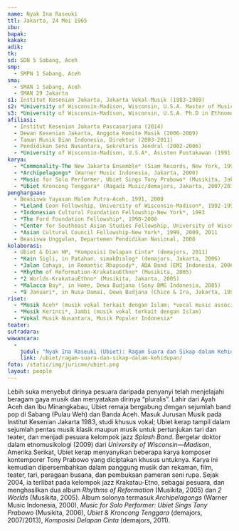 ```yaml
---
name: Nyak Ina Raseuki
ttl: Jakarta, 24 Mei 1965
ibu:
bapak:
kakak:
adik:
tk:
sd: SDN 5 Sabang, Aceh
smp:
  - SMPN 1 Sabang, Aceh
sma:
  - SMAN 1 Sabang, Aceh 
  - SMAN 29 Jakarta
s1: Institut Kesenian Jakarta, Jakarta Vokal-Musik (1983-1989)
s2: *University of Wisconsin-Madison, Wisconsin, U.S.A. Master of Music in Ethnomusicology* (1993)
s3: *University of Wisconsin-Madison, Wisconsin, U.S.A. Ph.D in Ethnomusicology* (2009)
afiliasi:
  - Institut Kesenian Jakarta Pascasarjana (2014)
  - Dewan Kesenian Jakarta, Anggota Komite Musik (2006-2009)
  - Taman Musik Dian Indonesia, Direktur (2003-2011)
  - Pendidikan Seni Nusantara, Sekretaris Jendral (2002-2006)
  - *University of Wisconsin-Madison, U.S.A*, Asisten Pustakawan (1991-1993)
karya:
  - *Commonality-The New Jakarta Ensemble* (Siam Records, New York, 1999)
  - *Archipelagongs* (Warner Music Indonesia, Jakarta, 2000)
  - *Music for Solo Performer, Ubiet Sings Tony Prabowo* (Musikita, Jakarta, 2006)
  - *Ubiet Kroncong Tenggara* (Ragadi Music/demajors, Jakarta, 2007/2013)
penghargaan:
  - Beasiswa Yayasan Malem Putra-Aceh, 1991, 2000
  - *Leland Coon Fellowship, University of Wisconsin-Madison*, 1992-1993
  - *Indonesian Cultural Foundation Fellowship-New York*, 1993
  - *The Ford Foundation Fellowship*, 1998-2008
  - *Center for Southeast Asian Studies Fellowship, University of Wisconsin-Madison*, 1998-1999, 2009
  - *Asian Cultural Council Fellowship-New York*, 1999, 2009, 2011
  - Beasiswa Unggulan, Departemen Pendidikan Nasional, 2008
kolaborasi:
  - Ubiet & Dian HP, *Komposisi Delapan Cinta* (demajors, 2011)
  - *Kain Sigli, in Patahan, simakDialog* (demajors, Jakarta, 2006)
  - *Jalan Cahaya, in Romantic Rhapsody*, ADA Band (EMI Indonesia, 2006)
  - *Rhythm of Reformation-KrakatauEthno* (Musikita, 2005)
  - *2 Worlds-KrakatauEthno* (Musikita, Jakarta, 2005)
  - *Malacca Bay*, in Home, Dewa Budjana (Sony BMG Indonesia, 2005)
  - *9 Januari*, in Nusa Damai, Dewa Budjana (Chico & Ira, Jakarta, 1997)
riset:
  - *Musik Aceh* (musik vokal terkait dengan Islam; *vocal music associated with Islam*)
  - *Musik Kerinci*, Jambi (musik vokal terkait dengan Islam)
  - *Vokal Musik Nusantara, Musik Populer Indonesia*
teater:
sutradara:
wawancara:
  -
    judul: "Nyak Ina Raseuki (Ubiet): Ragam Suara dan Sikap dalam Kehidupan"
    link: /ubiet/ragam-suara-dan-sikap-dalam-kehidupan/
foto: /static/img/juricme/ubiet.png
layout: people
---
```


Lebih suka menyebut dirinya pesuara daripada penyanyi telah menjelajahi beragam gaya musik dan menyatakan dirinya “pluralis”. Lahir dari Ayah Aceh dan Ibu Minangkabau, Ubiet remaja bergabung dengan sejumlah band pop di Sabang (Pulau Weh) dan Banda Aceh. Masuk Jurusan Musik pada Institut Kesenian Jakarta 1983, studi khusus vokal; Ubiet kerap tampil dalam sejumlah pentas musik klasik maupun musik untuk pertunjukan tari dan teater, dan menjadi pesuara kelompok jazz *Splash Band*. Bergelar doktor dalam etnomusikologi (2009) dari *University of Wisconsin—Madison*, Amerika Serikat, Ubiet kerap menyanyikan beberapa karya komposer kontemporer Tony Prabowo yang diciptakan khusus untuknya. Karya ini kemudian dipersembahkan dalam panggung musik dan rekaman, film, teater, tari, peragaan busana, dan pembukaan pameran seni rupa. Sejak 2004, ia terlibat pada kelompok jazz Krakatau-Etno, sebagai pesuara, dan menghasilkan dua album *Rhythms of Reformation* (Musikita, 2005) dan *2 Worlds* (Musikita, 2005). Album solonya termasuk *Archipelagongs* (Warner Music Indonesia, 2000), *Music for Solo Performer: Ubiet Sings Tony Prabowo* (Musikita, 2006), *Ubiet & Kroncong Tenggara* (demajors, 2007/2013), *Komposisi Delapan Cinta* (demajors, 2011).
